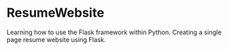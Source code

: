 # ResumeWebsite
Learning how to use the Flask framework within Python.
Creating a single page resume website using Flask.
